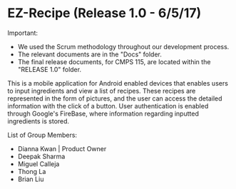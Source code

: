 # EZ-Recipe (Release 1.0 - 6/5/17)

Important: 
- We used the Scrum methodology throughout our development process.
- The relevant documents are in the "Docs" folder. 
- The final release documents, for CMPS 115, are located within the "RELEASE 1.0" folder.

This is a mobile application for Android enabled devices that enables users to input ingredients and view a list of recipes.
These recipes are represented in the form of pictures, and the user can access the detailed information with the click of a button.
User authentication is enabled through Google's FireBase, where information regarding inputted ingredients is stored.

List of Group Members:
- Dianna Kwan | Product Owner
- Deepak Sharma
- Miguel Calleja
- Thong La
- Brian Liu

